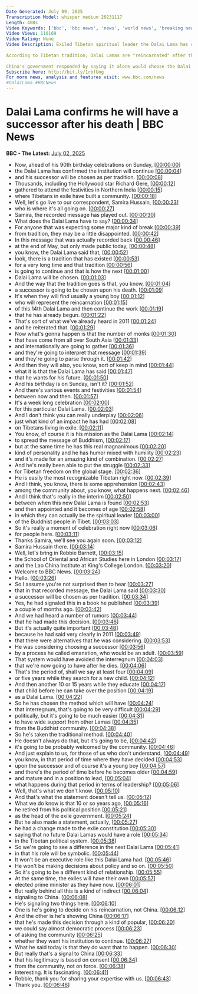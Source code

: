 ```yaml
---
Date Generated: July 09, 2025
Transcription Model: whisper medium 20231117
Length: 408s
Video Keywords: ['bbc', 'bbc news', 'news', 'world news', 'breaking news', 'us news', 'world', 'america', 'usa', 'usa news', 'india news']
Video Views: 110169
Video Rating: None
Video Description: Exiled Tibetan spiritual leader the Dalai Lama has confirmed that he will have a successor after his death, ending years of uncertainty.
 
According to Tibetan tradition, Dalai Lamas are "reincarnated" after they die. The current Dalai Lama's exile from Tibet after China annexed it decades ago has made succession a highly contentious issue.
 
China's government responded by saying it alone would choose the Dalai Lama's successor, which must be "approved by the central government". It regards the Dalai Lama as a separatist with no right to represent Tibetans.
Subscribe here: http://bit.ly/1rbfUog
For more news, analysis and features visit: www.bbc.com/news 
#DalaiLama #BBCNews
---
```


# Dalai Lama confirms he will have a successor after his death | BBC News
**BBC - The Latest:** [July 02, 2025](https://www.youtube.com/watch?v=_GJqct-usjk)
*  Now, ahead of his 90th birthday celebrations on Sunday, [[00:00:00](https://www.youtube.com/watch?v=_GJqct-usjk&t=0.0s)]
*  the Dalai Lama has confirmed the institution will continue [[00:00:04](https://www.youtube.com/watch?v=_GJqct-usjk&t=4.5s)]
*  and his successor will be chosen as per tradition. [[00:00:08](https://www.youtube.com/watch?v=_GJqct-usjk&t=8.620000000000001s)]
*  Thousands, including the Hollywood star Richard Gere, [[00:00:12](https://www.youtube.com/watch?v=_GJqct-usjk&t=12.72s)]
*  gathered to attend the festivities in Northern India [[00:00:15](https://www.youtube.com/watch?v=_GJqct-usjk&t=15.36s)]
*  where Tibetans in exile have built a community. [[00:00:18](https://www.youtube.com/watch?v=_GJqct-usjk&t=18.92s)]
*  Well, let's go live to our correspondent, Samira Hussain, [[00:00:23](https://www.youtube.com/watch?v=_GJqct-usjk&t=23.62s)]
*  who is where it's all going on. [[00:00:27](https://www.youtube.com/watch?v=_GJqct-usjk&t=27.5s)]
*  Samira, the recorded message has played out. [[00:00:30](https://www.youtube.com/watch?v=_GJqct-usjk&t=30.04s)]
*  What does the Dalai Lama have to say? [[00:00:34](https://www.youtube.com/watch?v=_GJqct-usjk&t=34.94s)]
*  For anyone that was expecting some major kind of break [[00:00:39](https://www.youtube.com/watch?v=_GJqct-usjk&t=39.18s)]
*  from tradition, they may be a little disappointed. [[00:00:42](https://www.youtube.com/watch?v=_GJqct-usjk&t=42.58s)]
*  In this message that was actually recorded back [[00:00:46](https://www.youtube.com/watch?v=_GJqct-usjk&t=46.019999999999996s)]
*  at the end of May, but only made public today, [[00:00:48](https://www.youtube.com/watch?v=_GJqct-usjk&t=48.86s)]
*  you know, the Dalai Lama said that, [[00:00:52](https://www.youtube.com/watch?v=_GJqct-usjk&t=52.5s)]
*  look, there is a tradition that has existed [[00:00:53](https://www.youtube.com/watch?v=_GJqct-usjk&t=53.839999999999996s)]
*  for a very long time and that tradition [[00:00:56](https://www.youtube.com/watch?v=_GJqct-usjk&t=56.9s)]
*  is going to continue and that is how the next [[00:01:00](https://www.youtube.com/watch?v=_GJqct-usjk&t=60.08s)]
*  Dalai Lama will be chosen. [[00:01:03](https://www.youtube.com/watch?v=_GJqct-usjk&t=63.379999999999995s)]
*  And the way that the tradition goes is that, you know, [[00:01:04](https://www.youtube.com/watch?v=_GJqct-usjk&t=64.97999999999999s)]
*  a successor is going to be chosen upon his death. [[00:01:09](https://www.youtube.com/watch?v=_GJqct-usjk&t=69.12s)]
*  It's when they will find usually a young boy [[00:01:12](https://www.youtube.com/watch?v=_GJqct-usjk&t=72.62s)]
*  who will represent the reincarnation [[00:01:15](https://www.youtube.com/watch?v=_GJqct-usjk&t=75.36s)]
*  of this 14th Dalai Lama and then continue the work [[00:01:19](https://www.youtube.com/watch?v=_GJqct-usjk&t=79.02s)]
*  that he has already begun. [[00:01:22](https://www.youtube.com/watch?v=_GJqct-usjk&t=82.61999999999999s)]
*  That's sort of what we've already heard in 2011 [[00:01:24](https://www.youtube.com/watch?v=_GJqct-usjk&t=84.96s)]
*  and he reiterated that. [[00:01:29](https://www.youtube.com/watch?v=_GJqct-usjk&t=89.39999999999999s)]
*  Now what's gonna happen is that the number of monks [[00:01:30](https://www.youtube.com/watch?v=_GJqct-usjk&t=90.64s)]
*  that have come from all over South Asia [[00:01:33](https://www.youtube.com/watch?v=_GJqct-usjk&t=93.94s)]
*  and internationally are going to gather [[00:01:36](https://www.youtube.com/watch?v=_GJqct-usjk&t=96.19999999999999s)]
*  and they're going to interpret that message [[00:01:39](https://www.youtube.com/watch?v=_GJqct-usjk&t=99.08s)]
*  and they're going to parse through it. [[00:01:42](https://www.youtube.com/watch?v=_GJqct-usjk&t=102.28s)]
*  And then they will also, you know, sort of keep in mind [[00:01:44](https://www.youtube.com/watch?v=_GJqct-usjk&t=104.78s)]
*  what it is that the Dalai Lama has said [[00:01:47](https://www.youtube.com/watch?v=_GJqct-usjk&t=107.67999999999999s)]
*  that he wants for his future. [[00:01:50](https://www.youtube.com/watch?v=_GJqct-usjk&t=110.28s)]
*  And his birthday is on Sunday, isn't it? [[00:01:52](https://www.youtube.com/watch?v=_GJqct-usjk&t=112.03999999999999s)]
*  And there's various events and festivities [[00:01:54](https://www.youtube.com/watch?v=_GJqct-usjk&t=114.44s)]
*  between now and then. [[00:01:57](https://www.youtube.com/watch?v=_GJqct-usjk&t=117.38s)]
*  It's a week long celebration [[00:02:00](https://www.youtube.com/watch?v=_GJqct-usjk&t=120.78s)]
*  for this particular Dalai Lama. [[00:02:03](https://www.youtube.com/watch?v=_GJqct-usjk&t=123.47999999999999s)]
*  And I don't think you can really underplay [[00:02:06](https://www.youtube.com/watch?v=_GJqct-usjk&t=126.11999999999999s)]
*  just what kind of an impact he has had [[00:02:08](https://www.youtube.com/watch?v=_GJqct-usjk&t=128.8s)]
*  on Tibetans living in exile. [[00:02:11](https://www.youtube.com/watch?v=_GJqct-usjk&t=131.85999999999999s)]
*  You know, of course it is his mission as the Dalai Lama [[00:02:14](https://www.youtube.com/watch?v=_GJqct-usjk&t=134.2s)]
*  to spread the message of Buddhism, [[00:02:17](https://www.youtube.com/watch?v=_GJqct-usjk&t=137.84s)]
*  but at the same time he has this real magnanimous [[00:02:20](https://www.youtube.com/watch?v=_GJqct-usjk&t=140.06s)]
*  kind of personality and he has humor mixed with humility [[00:02:23](https://www.youtube.com/watch?v=_GJqct-usjk&t=143.16s)]
*  and it's made for an amazing kind of combination. [[00:02:27](https://www.youtube.com/watch?v=_GJqct-usjk&t=147.44s)]
*  And he's really been able to put the struggle [[00:02:33](https://www.youtube.com/watch?v=_GJqct-usjk&t=153.28s)]
*  for Tibetan freedom on the global stage. [[00:02:36](https://www.youtube.com/watch?v=_GJqct-usjk&t=156.28s)]
*  He is easily the most recognizable Tibetan right now. [[00:02:39](https://www.youtube.com/watch?v=_GJqct-usjk&t=159.07999999999998s)]
*  And I think, you know, there is some apprehension [[00:02:43](https://www.youtube.com/watch?v=_GJqct-usjk&t=163.48s)]
*  among the community about, you know, what happens next. [[00:02:46](https://www.youtube.com/watch?v=_GJqct-usjk&t=166.01999999999998s)]
*  And I think that's really in the interim [[00:02:50](https://www.youtube.com/watch?v=_GJqct-usjk&t=170.82000000000002s)]
*  between when this new Dalai Lama is found [[00:02:53](https://www.youtube.com/watch?v=_GJqct-usjk&t=173.02s)]
*  and then appointed and it becomes of age [[00:02:58](https://www.youtube.com/watch?v=_GJqct-usjk&t=178.36s)]
*  in which they can actually be the spiritual leader [[00:03:00](https://www.youtube.com/watch?v=_GJqct-usjk&t=180.26000000000002s)]
*  of the Buddhist people in Tibet. [[00:03:03](https://www.youtube.com/watch?v=_GJqct-usjk&t=183.26000000000002s)]
*  So it's really a moment of celebration right now [[00:03:06](https://www.youtube.com/watch?v=_GJqct-usjk&t=186.46s)]
*  for people here. [[00:03:11](https://www.youtube.com/watch?v=_GJqct-usjk&t=191.3s)]
*  Thanks Samira, we'll see you again soon. [[00:03:12](https://www.youtube.com/watch?v=_GJqct-usjk&t=192.3s)]
*  Samira Hussain there. [[00:03:14](https://www.youtube.com/watch?v=_GJqct-usjk&t=194.0s)]
*  Well, let's bring in Robbie Barnett, [[00:03:15](https://www.youtube.com/watch?v=_GJqct-usjk&t=195.3s)]
*  the School of Oriental and African Studies here in London [[00:03:17](https://www.youtube.com/watch?v=_GJqct-usjk&t=197.3s)]
*  and the Lao China Institute at King's College London. [[00:03:20](https://www.youtube.com/watch?v=_GJqct-usjk&t=200.5s)]
*  Welcome to BBC News. [[00:03:24](https://www.youtube.com/watch?v=_GJqct-usjk&t=204.1s)]
*  Hello. [[00:03:26](https://www.youtube.com/watch?v=_GJqct-usjk&t=206.24s)]
*  So I assume you're not surprised then to hear [[00:03:27](https://www.youtube.com/watch?v=_GJqct-usjk&t=207.34s)]
*  that in that recorded message, the Dalai Lama said [[00:03:30](https://www.youtube.com/watch?v=_GJqct-usjk&t=210.98s)]
*  a successor will be chosen as per tradition. [[00:03:34](https://www.youtube.com/watch?v=_GJqct-usjk&t=214.22s)]
*  Yes, he had signaled this in a book he published [[00:03:39](https://www.youtube.com/watch?v=_GJqct-usjk&t=219.76s)]
*  a couple of months ago. [[00:03:42](https://www.youtube.com/watch?v=_GJqct-usjk&t=222.6s)]
*  And we had heard a number of rumors [[00:03:44](https://www.youtube.com/watch?v=_GJqct-usjk&t=224.16s)]
*  that he had made this decision. [[00:03:46](https://www.youtube.com/watch?v=_GJqct-usjk&t=226.26000000000002s)]
*  But it's actually quite important [[00:03:48](https://www.youtube.com/watch?v=_GJqct-usjk&t=228.3s)]
*  because he had said very clearly in 2011 [[00:03:49](https://www.youtube.com/watch?v=_GJqct-usjk&t=229.86s)]
*  that there were alternatives that he was considering. [[00:03:53](https://www.youtube.com/watch?v=_GJqct-usjk&t=233.56s)]
*  He was considering choosing a successor [[00:03:56](https://www.youtube.com/watch?v=_GJqct-usjk&t=236.60000000000002s)]
*  by a process he called emanation, who would be an adult. [[00:03:59](https://www.youtube.com/watch?v=_GJqct-usjk&t=239.28s)]
*  That system would have avoided the interregnum [[00:04:03](https://www.youtube.com/watch?v=_GJqct-usjk&t=243.64000000000001s)]
*  that we're now going to have after he dies. [[00:04:06](https://www.youtube.com/watch?v=_GJqct-usjk&t=246.68s)]
*  That's the period of, shall we say at least four [[00:04:09](https://www.youtube.com/watch?v=_GJqct-usjk&t=249.64000000000001s)]
*  or five years while they search for a new child. [[00:04:12](https://www.youtube.com/watch?v=_GJqct-usjk&t=252.42000000000002s)]
*  And then another 10 or 15 years while they educate [[00:04:17](https://www.youtube.com/watch?v=_GJqct-usjk&t=257.08000000000004s)]
*  that child before he can take over the position [[00:04:19](https://www.youtube.com/watch?v=_GJqct-usjk&t=259.72s)]
*  as a Dalai Lama. [[00:04:22](https://www.youtube.com/watch?v=_GJqct-usjk&t=262.88000000000005s)]
*  So he has chosen the method which will have [[00:04:24](https://www.youtube.com/watch?v=_GJqct-usjk&t=264.08000000000004s)]
*  that interregnum, that's going to be very difficult [[00:04:29](https://www.youtube.com/watch?v=_GJqct-usjk&t=269.68s)]
*  politically, but it's going to be much easier [[00:04:31](https://www.youtube.com/watch?v=_GJqct-usjk&t=271.96000000000004s)]
*  to have wide support from other Lamas [[00:04:35](https://www.youtube.com/watch?v=_GJqct-usjk&t=275.44000000000005s)]
*  from the Buddhist community. [[00:04:38](https://www.youtube.com/watch?v=_GJqct-usjk&t=278.26000000000005s)]
*  So he's taken the traditional method. [[00:04:40](https://www.youtube.com/watch?v=_GJqct-usjk&t=280.48s)]
*  He doesn't always do that, but it's going to be, [[00:04:42](https://www.youtube.com/watch?v=_GJqct-usjk&t=282.12s)]
*  it's going to be probably welcomed by the community. [[00:04:46](https://www.youtube.com/watch?v=_GJqct-usjk&t=286.4s)]
*  And just explain to us, for those of us who don't understand, [[00:04:49](https://www.youtube.com/watch?v=_GJqct-usjk&t=289.03999999999996s)]
*  you know, in that period of time where they have decided [[00:04:53](https://www.youtube.com/watch?v=_GJqct-usjk&t=293.08s)]
*  upon the successor and of course it's a young boy [[00:04:57](https://www.youtube.com/watch?v=_GJqct-usjk&t=297.11999999999995s)]
*  and there's the period of time before he becomes older [[00:04:59](https://www.youtube.com/watch?v=_GJqct-usjk&t=299.88s)]
*  and mature and in a position to lead, [[00:05:04](https://www.youtube.com/watch?v=_GJqct-usjk&t=304.15999999999997s)]
*  what happens during that period in terms of leadership? [[00:05:06](https://www.youtube.com/watch?v=_GJqct-usjk&t=306.26s)]
*  Well, that's what we don't know. [[00:05:10](https://www.youtube.com/watch?v=_GJqct-usjk&t=310.47999999999996s)]
*  And that's what the statement doesn't tell us. [[00:05:12](https://www.youtube.com/watch?v=_GJqct-usjk&t=312.84s)]
*  What we do know is that 10 or so years ago, [[00:05:16](https://www.youtube.com/watch?v=_GJqct-usjk&t=316.4s)]
*  he retired from his political position [[00:05:21](https://www.youtube.com/watch?v=_GJqct-usjk&t=321.23999999999995s)]
*  as the head of the exile government. [[00:05:24](https://www.youtube.com/watch?v=_GJqct-usjk&t=324.59999999999997s)]
*  But he also made a statement, actually, [[00:05:27](https://www.youtube.com/watch?v=_GJqct-usjk&t=327.67999999999995s)]
*  he had a change made to the exile constitution [[00:05:30](https://www.youtube.com/watch?v=_GJqct-usjk&t=330.44s)]
*  saying that no future Dalai Lamas would have a role [[00:05:34](https://www.youtube.com/watch?v=_GJqct-usjk&t=334.76s)]
*  in the Tibetan political system. [[00:05:38](https://www.youtube.com/watch?v=_GJqct-usjk&t=338.76s)]
*  So we're going to see a difference in the next Dalai Lama [[00:05:41](https://www.youtube.com/watch?v=_GJqct-usjk&t=341.08s)]
*  in that his role will be symbolic. [[00:05:44](https://www.youtube.com/watch?v=_GJqct-usjk&t=344.64s)]
*  It won't be an executive role like this Dalai Lama had. [[00:05:46](https://www.youtube.com/watch?v=_GJqct-usjk&t=346.96s)]
*  He won't be making decisions about policy and so on. [[00:05:50](https://www.youtube.com/watch?v=_GJqct-usjk&t=350.0s)]
*  So it's going to be a different kind of relationship. [[00:05:55](https://www.youtube.com/watch?v=_GJqct-usjk&t=355.36s)]
*  At the same time, the exiles will have their own [[00:05:57](https://www.youtube.com/watch?v=_GJqct-usjk&t=357.96s)]
*  elected prime minister as they have now. [[00:06:01](https://www.youtube.com/watch?v=_GJqct-usjk&t=361.08s)]
*  But really behind all this is a kind of indirect [[00:06:04](https://www.youtube.com/watch?v=_GJqct-usjk&t=364.15999999999997s)]
*  signaling to China. [[00:06:08](https://www.youtube.com/watch?v=_GJqct-usjk&t=368.2s)]
*  He's signaling two things here. [[00:06:10](https://www.youtube.com/watch?v=_GJqct-usjk&t=370.64000000000004s)]
*  One is he's going to decide on his reincarnation, not China. [[00:06:12](https://www.youtube.com/watch?v=_GJqct-usjk&t=372.32000000000005s)]
*  And the other is he's showing China [[00:06:17](https://www.youtube.com/watch?v=_GJqct-usjk&t=377.36s)]
*  that he's made this decision through a kind of popular, [[00:06:20](https://www.youtube.com/watch?v=_GJqct-usjk&t=380.08000000000004s)]
*  we could say almost democratic process [[00:06:23](https://www.youtube.com/watch?v=_GJqct-usjk&t=383.32000000000005s)]
*  of asking the community [[00:06:25](https://www.youtube.com/watch?v=_GJqct-usjk&t=385.88s)]
*  whether they want his institution to continue. [[00:06:27](https://www.youtube.com/watch?v=_GJqct-usjk&t=387.64000000000004s)]
*  What he said today is that they do want that to happen. [[00:06:30](https://www.youtube.com/watch?v=_GJqct-usjk&t=390.28000000000003s)]
*  But really that's a signal to China [[00:06:33](https://www.youtube.com/watch?v=_GJqct-usjk&t=393.0s)]
*  that his legitimacy is based on consent [[00:06:34](https://www.youtube.com/watch?v=_GJqct-usjk&t=394.8s)]
*  from the community, not on force. [[00:06:38](https://www.youtube.com/watch?v=_GJqct-usjk&t=398.6s)]
*  Interesting. It is fascinating. [[00:06:41](https://www.youtube.com/watch?v=_GJqct-usjk&t=401.44s)]
*  Robbie, thank you for sharing your expertise with us. [[00:06:43](https://www.youtube.com/watch?v=_GJqct-usjk&t=403.16s)]
*  Thank you. [[00:06:46](https://www.youtube.com/watch?v=_GJqct-usjk&t=406.44s)]
